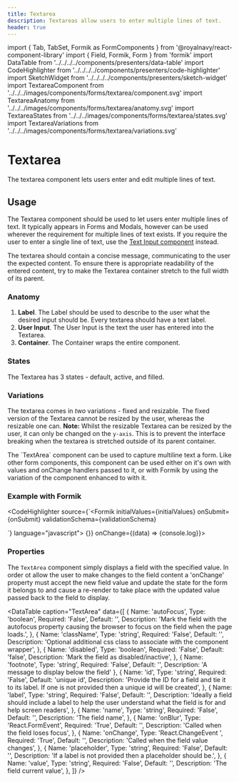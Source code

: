 ```yaml
---
title: Textarea
description: Textareas allow users to enter multiple lines of text.
header: true
---
```


import { Tab, TabSet, Formik as FormComponents } from '@royalnavy/react-component-library'
import { Field, Formik, Form } from 'formik'
import DataTable from '../../../../components/presenters/data-table'
import CodeHighlighter from '../../../../components/presenters/code-highlighter'
import SketchWidget from '../../../../components/presenters/sketch-widget'
import TextareaComponent from '../../../images/components/forms/textarea/component.svg'
import TextareaAnatomy from '../../../images/components/forms/textarea/anatomy.svg'
import TextareaStates from '../../../images/components/forms/textarea/states.svg'
import TextareaVariations from '../../../images/components/forms/textarea/variations.svg'

# Textarea
The textarea component lets users enter and edit multiple lines of text.

<TextareaComponent />

## Usage
The Textarea component should be used to let users enter multiple lines of text. It typically appears in Forms and Modals, however can be used wherever the requirement for multiple lines of text exists. If you require the user to enter a single line of text, use the [Text Input component](/components/form/input) instead.


<TabSet>

<Tab title="Design">

<SketchWidget name="Textarea" href="/standards-toolkit.sketch" />

The textarea should contain a concise message, communicating to the user the expected content. To ensure there is appropriate readability of the entered content, try to make the Textarea container stretch to the full width of its parent.

### Anatomy

<TextareaAnatomy />

1. **Label**. The Label should be used to describe to the user what the desired input should be. Every textarea should have a text label.
2. **User Input**. The User Input is the text the user has entered into the Textarea.
3. **Container**. The Container wraps the entire component.

### States

<TextareaStates />

The Textarea has 3 states - default, active, and filled.


### Variations

<TextareaVariations />

The textarea comes in _two_ variations - fixed and resizable. The fixed version of the Textarea cannot be resized by the user, whereas the resizable one can. **Note:** Whilst the resizable Textarea can be resized by the user, it can only be changed on the `y-axis`. This is to prevent the interface breaking when the textarea is stretched outside of its parent container.

</Tab>

<Tab title="Develop">
The `TextArea` component can be used to capture multiline text a form. Like other form components, this component can be used
either on it's own with values and onChange handlers passed to it, or with Formik by using the variation of the component enhanced to with it.

### Example with Formik
<CodeHighlighter source={`<Formik 
  initialValues={initialValues} 
  onSubmit={onSubmit} 
  validationSchema={validationSchema}
>
<Form>
   <Field
      name="description"
      component={FormComponents.TextArea}
      label="Description"
    />
</Form>
</Formik>`} language="javascript">
  <Formik initialValues={{description: ''}} onBlur={() => {}} onChange={(data) => {console.log}}> 
  <Form>
     <Field
        name="description"
        component={FormComponents.TextArea}
        label="Description"
      />
  </Form>
  </Formik>
</CodeHighlighter>


### Properties
The `TextArea` component simply displays a field with the specified value. In order ot allow the user to make changes to
the field content a 'onChange' property must accept the new field value and update the state for the form it belongs to and 
cause a re-render to take place with the updated value passed back to the field to display.

<DataTable caption="TextArea" data={[
  {
    Name: 'autoFocus',
    Type: 'boolean',
    Required: 'False',
    Default: '',
    Description: 'Mark the field with the autofocus property causing the browser to focus on the field when the page loads.',
  },
  {
    Name: 'className',
    Type: 'string',
    Required: 'False',
    Default: '',
    Description: 'Optional additional css class to associate with the component wrapper',
  },
  {
    Name: 'disabled',
    Type: 'boolean',
    Required: 'False',
    Default: 'false',
    Description: 'Mark the field as disabled/inactive',
  },
  {
    Name: 'footnote',
    Type: 'string',
    Required: 'False',
    Default: '',
    Description: 'A message to display below the field'
  },
  {
    Name: 'id',
    Type: 'string',
    Required: 'False',
    Default: 'unique id',
    Description: 'Provide the ID for a field and tie it to its label. If one is not provided then a unique id will be created',
  },
  {
    Name: 'label',
    Type: 'string',
    Required: 'False',
    Default: '',
    Description: 'Ideally a field should include a label to help the user understand what the field is for and help screen readers',
  },
  {
    Name: 'name',
    Type: 'string',
    Required: 'False',
    Default: '',
    Description: 'The field name',
  },
  {
    Name: 'onBlur',
    Type: 'React.FormEvent<Element>',
    Required: 'True',
    Default: '',
    Description: 'Called when the field loses focus',
  },
  {
    Name: 'onChange',
    Type: 'React.ChangeEvent <HTMLTextAreaElement>',
    Required: 'True',
    Default: '',
    Description: 'Called when the field value changes',
  },
  {
    Name: 'placeholder',
    Type: 'string',
    Required: 'False',
    Default: '',
    Description: 'If a label is not provided then a placeholder should be.',
  },
  {
    Name: 'value',
    Type: 'string',
    Required: 'False',
    Default: '',
    Description: 'The field current value',
  },
]} />
</Tab>
</TabSet>

